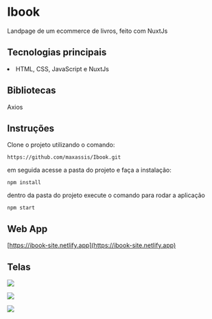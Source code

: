 # Ibook 

Landpage de um ecommerce de livros, feito com NuxtJs



## Tecnologias principais

<li>HTML, CSS, JavaScript e NuxtJs</li>





## Bibliotecas     

Axios



## Instruções

Clone o projeto utilizando o comando: 

`https://github.com/maxassis/Ibook.git`


em seguida acesse a pasta do projeto e faça a instalação:

`npm install`


dentro da pasta do projeto execute o comando para rodar a aplicação

`npm start`




## Web App

[https://ibook-site.netlify.app](https://ibook-site.netlify.app)



## Telas



![](https://images2.imgbox.com/98/9d/6BVUsT1R_o.png)

![](https://images2.imgbox.com/4e/1e/bCfzdlyI_o.png)

![](https://images2.imgbox.com/a8/42/Vzt6QhAz_o.png)
